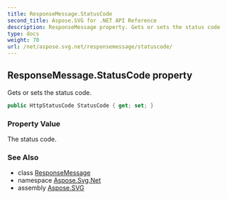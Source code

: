 ```yaml
---
title: ResponseMessage.StatusCode
second_title: Aspose.SVG for .NET API Reference
description: ResponseMessage property. Gets or sets the status code
type: docs
weight: 70
url: /net/aspose.svg.net/responsemessage/statuscode/
---
```

## ResponseMessage.StatusCode property

Gets or sets the status code.

```csharp
public HttpStatusCode StatusCode { get; set; }
```

### Property Value

The status code.

### See Also

* class [ResponseMessage](../)
* namespace [Aspose.Svg.Net](../../../aspose.svg.net/)
* assembly [Aspose.SVG](../../../)

